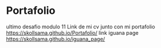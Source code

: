 # Portafolio
ultimo desafio modulo 11 
Link de mi cv junto con mi portafolio https://skollsama.github.io/Portafolio/
link iguana page https://skollsama.github.io/iguana_page/
